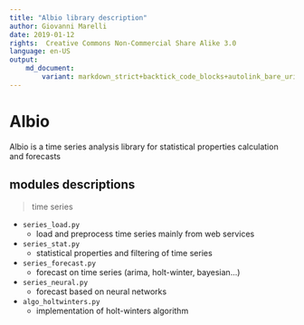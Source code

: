 ```yaml
---
title: "Albio library description"
author: Giovanni Marelli
date: 2019-01-12
rights:  Creative Commons Non-Commercial Share Alike 3.0
language: en-US
output: 
	md_document:
		variant: markdown_strict+backtick_code_blocks+autolink_bare_uris+markdown_github
---
```


# Albio

Albio is a time series analysis library for statistical properties calculation and forecasts 

## modules descriptions

> time series

* `series_load.py`
	* load and preprocess time series mainly from web services
* `series_stat.py`
	* statistical properties and filtering of time series
* `series_forecast.py`
	* forecast on time series (arima, holt-winter, bayesian...)
* `series_neural.py`
	* forecast based on neural networks
* `algo_holtwinters.py`
	* implementation of holt-winters algorithm

